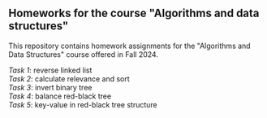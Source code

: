 ## Homeworks for the course "Algorithms and data structures" 
   
This repository contains homework assignments for the "Algorithms and Data Structures" course offered in Fall 2024.  

*Task 1*: reverse linked list  
*Task 2*: calculate relevance and sort  
*Task 3*: invert binary tree  
*Task 4*: balance red-black tree  
*Task 5*: key-value in red-black tree structure  
